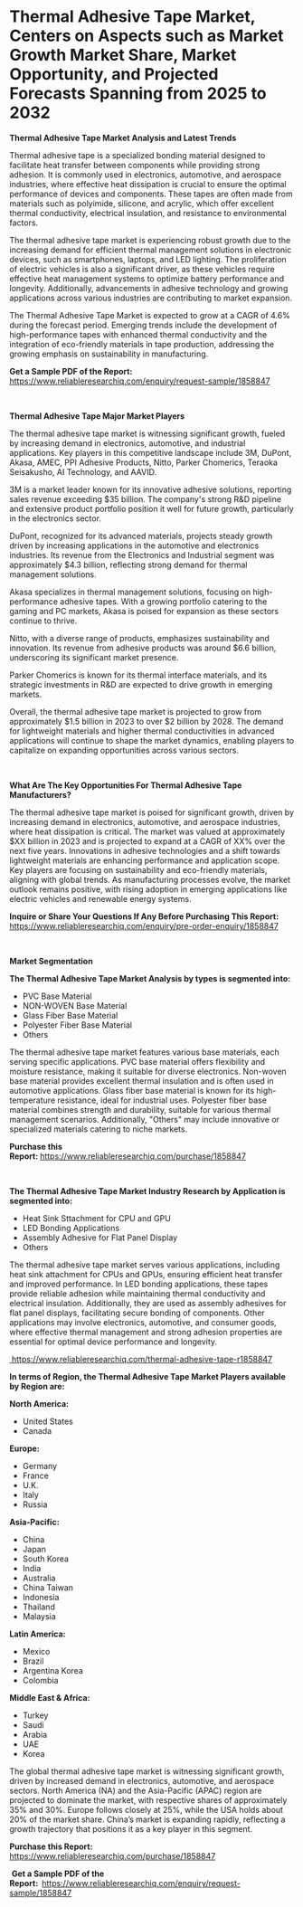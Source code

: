 <p><h1>Thermal Adhesive Tape Market, Centers on Aspects such as Market Growth Market Share, Market Opportunity, and Projected Forecasts Spanning from 2025 to 2032</h1></p><p><strong>Thermal Adhesive Tape Market Analysis and Latest Trends</strong></p>
<p><p>Thermal adhesive tape is a specialized bonding material designed to facilitate heat transfer between components while providing strong adhesion. It is commonly used in electronics, automotive, and aerospace industries, where effective heat dissipation is crucial to ensure the optimal performance of devices and components. These tapes are often made from materials such as polyimide, silicone, and acrylic, which offer excellent thermal conductivity, electrical insulation, and resistance to environmental factors.</p><p>The thermal adhesive tape market is experiencing robust growth due to the increasing demand for efficient thermal management solutions in electronic devices, such as smartphones, laptops, and LED lighting. The proliferation of electric vehicles is also a significant driver, as these vehicles require effective heat management systems to optimize battery performance and longevity. Additionally, advancements in adhesive technology and growing applications across various industries are contributing to market expansion.</p><p>The Thermal Adhesive Tape Market is expected to grow at a CAGR of 4.6% during the forecast period. Emerging trends include the development of high-performance tapes with enhanced thermal conductivity and the integration of eco-friendly materials in tape production, addressing the growing emphasis on sustainability in manufacturing.</p></p>
<p><strong>Get a Sample PDF of the Report:&nbsp;</strong> <a href="https://www.reliableresearchiq.com/enquiry/request-sample/1858847?utm_campaign=2455&utm_medium=2&utm_source=Github&utm_content=ia&utm_term=15042025&utm_id=thermal-adhesive-tape">https://www.reliableresearchiq.com/enquiry/request-sample/1858847</a></p>
<p>&nbsp;</p>
<p><strong>Thermal Adhesive Tape Major Market Players</strong></p>
<p><p>The thermal adhesive tape market is witnessing significant growth, fueled by increasing demand in electronics, automotive, and industrial applications. Key players in this competitive landscape include 3M, DuPont, Akasa, AMEC, PPI Adhesive Products, Nitto, Parker Chomerics, Teraoka Seisakusho, AI Technology, and AAVID.</p><p>3M is a market leader known for its innovative adhesive solutions, reporting sales revenue exceeding $35 billion. The company's strong R&D pipeline and extensive product portfolio position it well for future growth, particularly in the electronics sector.</p><p>DuPont, recognized for its advanced materials, projects steady growth driven by increasing applications in the automotive and electronics industries. Its revenue from the Electronics and Industrial segment was approximately $4.3 billion, reflecting strong demand for thermal management solutions.</p><p>Akasa specializes in thermal management solutions, focusing on high-performance adhesive tapes. With a growing portfolio catering to the gaming and PC markets, Akasa is poised for expansion as these sectors continue to thrive.</p><p>Nitto, with a diverse range of products, emphasizes sustainability and innovation. Its revenue from adhesive products was around $6.6 billion, underscoring its significant market presence.</p><p>Parker Chomerics is known for its thermal interface materials, and its strategic investments in R&D are expected to drive growth in emerging markets.</p><p>Overall, the thermal adhesive tape market is projected to grow from approximately $1.5 billion in 2023 to over $2 billion by 2028. The demand for lightweight materials and higher thermal conductivities in advanced applications will continue to shape the market dynamics, enabling players to capitalize on expanding opportunities across various sectors.</p></p>
<p>&nbsp;</p>
<p><strong>What Are The Key Opportunities For Thermal Adhesive Tape Manufacturers?</strong></p>
<p><p>The thermal adhesive tape market is poised for significant growth, driven by increasing demand in electronics, automotive, and aerospace industries, where heat dissipation is critical. The market was valued at approximately $XX billion in 2023 and is projected to expand at a CAGR of XX% over the next five years. Innovations in adhesive technologies and a shift towards lightweight materials are enhancing performance and application scope. Key players are focusing on sustainability and eco-friendly materials, aligning with global trends. As manufacturing processes evolve, the market outlook remains positive, with rising adoption in emerging applications like electric vehicles and renewable energy systems.</p></p>
<p><strong>Inquire or Share Your Questions If Any Before Purchasing This Report:</strong> <a href="https://www.reliableresearchiq.com/enquiry/pre-order-enquiry/1858847?utm_campaign=2455&utm_medium=2&utm_source=Github&utm_content=ia&utm_term=15042025&utm_id=thermal-adhesive-tape">https://www.reliableresearchiq.com/enquiry/pre-order-enquiry/1858847</a></p>
<p>&nbsp;</p>
<p><strong>Market Segmentation</strong></p>
<p><strong>The Thermal Adhesive Tape Market Analysis by types is segmented into:</strong></p>
<p><ul><li>PVC Base Material</li><li>NON-WOVEN Base Material</li><li>Glass Fiber Base Material</li><li>Polyester Fiber Base Material</li><li>Others</li></ul></p>
<p><p>The thermal adhesive tape market features various base materials, each serving specific applications. PVC base material offers flexibility and moisture resistance, making it suitable for diverse electronics. Non-woven base material provides excellent thermal insulation and is often used in automotive applications. Glass fiber base material is known for its high-temperature resistance, ideal for industrial uses. Polyester fiber base material combines strength and durability, suitable for various thermal management scenarios. Additionally, "Others" may include innovative or specialized materials catering to niche markets.</p></p>
<p><strong>Purchase this Report:&nbsp;</strong><a href="https://www.reliableresearchiq.com/purchase/1858847?utm_campaign=2455&utm_medium=2&utm_source=Github&utm_content=ia&utm_term=15042025&utm_id=thermal-adhesive-tape">https://www.reliableresearchiq.com/purchase/1858847</a></p>
<p>&nbsp;</p>
<p><strong>The Thermal Adhesive Tape Market Industry Research by Application is segmented into:</strong></p>
<p><ul><li>Heat Sink Sttachment for CPU and GPU</li><li>LED Bonding Applications</li><li>Assembly Adhesive for Flat Panel Display</li><li>Others</li></ul></p>
<p><p>The thermal adhesive tape market serves various applications, including heat sink attachment for CPUs and GPUs, ensuring efficient heat transfer and improved performance. In LED bonding applications, these tapes provide reliable adhesion while maintaining thermal conductivity and electrical insulation. Additionally, they are used as assembly adhesives for flat panel displays, facilitating secure bonding of components. Other applications may involve electronics, automotive, and consumer goods, where effective thermal management and strong adhesion properties are essential for optimal device performance and longevity.</p></p>
<p><a href="https://www.reliableresearchiq.com/thermal-adhesive-tape-r1858847?utm_campaign=2455&utm_medium=2&utm_source=Github&utm_content=ia&utm_term=15042025&utm_id=thermal-adhesive-tape">&nbsp;https://www.reliableresearchiq.com/thermal-adhesive-tape-r1858847</a></p>
<p><strong>In terms of Region, the Thermal Adhesive Tape Market Players available by Region are:</strong></p>
<p>
    <p> <strong> North America: </strong>
        <ul>
            <li>United States</li>
            <li>Canada</li>
        </ul>
        </p> 
    <p> <strong> Europe: </strong>
        <ul>
            <li>Germany</li>
            <li>France</li>
            <li>U.K.</li>
            <li>Italy</li>
            <li>Russia</li>
        </ul>
        </p> 
    <p> <strong> Asia-Pacific: </strong>
        <ul>
            <li>China</li>
            <li>Japan</li>
            <li>South Korea</li>
            <li>India</li>
            <li>Australia</li>
            <li>China Taiwan</li>
            <li>Indonesia</li>
            <li>Thailand</li>
            <li>Malaysia</li>
        </ul>
        </p> 
    <p> <strong> Latin America: </strong>
        <ul>
            <li>Mexico</li>
            <li>Brazil</li>
            <li>Argentina Korea</li>
            <li>Colombia</li>
        </ul>
        </p> 
    <p> <strong> Middle East & Africa: </strong>
        <ul>
            <li>Turkey</li>
            <li>Saudi</li>
            <li>Arabia</li>
            <li>UAE</li>
            <li>Korea</li>
        </ul>
    </p>
    </p>
<p><p>The global thermal adhesive tape market is witnessing significant growth, driven by increased demand in electronics, automotive, and aerospace sectors. North America (NA) and the Asia-Pacific (APAC) region are projected to dominate the market, with respective shares of approximately 35% and 30%. Europe follows closely at 25%, while the USA holds about 20% of the market share. China’s market is expanding rapidly, reflecting a growth trajectory that positions it as a key player in this segment.</p></p>
<p><strong>Purchase this Report: </strong><a href="https://www.reliableresearchiq.com/purchase/1858847?utm_campaign=2455&utm_medium=2&utm_source=Github&utm_content=ia&utm_term=15042025&utm_id=thermal-adhesive-tape">https://www.reliableresearchiq.com/purchase/1858847</a></p>
<p>&nbsp;<strong>Get a Sample PDF of the Report:&nbsp;&nbsp;</strong><a href="https://www.reliableresearchiq.com/enquiry/request-sample/1858847?utm_campaign=2455&utm_medium=2&utm_source=Github&utm_content=ia&utm_term=15042025&utm_id=thermal-adhesive-tape">https://www.reliableresearchiq.com/enquiry/request-sample/1858847</a></p>
<p><strong></strong></p>
<p><p></p><p></p><p></p></p>